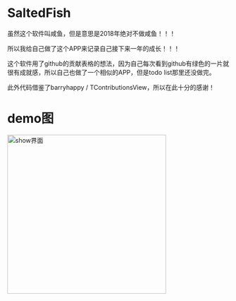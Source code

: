 # SaltedFish
虽然这个软件叫咸鱼，但是意思是2018年绝对不做咸鱼！！！

所以我给自己做了这个APP来记录自己接下来一年的成长！！！

这个软件用了github的贡献表格的想法，因为自己每次看到github有绿色的一片就很有成就感，所以自己也做了一个相似的APP，但是todo list那里还没做完。

此外代码借鉴了barryhappy / TContributionsView，所以在此十分的感谢！


# demo图
<img src="https://github.com/hongzicong/SaltedFish/raw/master/Screenshots/show.png" width = "360" alt="show界面" align=center />
